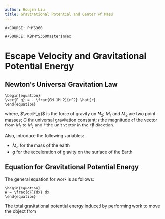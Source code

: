```yaml
---
author: Houjun Liu
title: Gravitational Potential and Center of Mass
---
```


```{=org}
#+COURSE: PHYS360
```
```{=org}
#+SOURCE: KBPHYS360MasterIndex
```
# Escape Velocity and Gravitational Potential Energy

## Newton\'s Universal Gravitation Law

```{=latex}
\begin{equation}
\vec{F_g} = - \frac{GM_1M_2}{r^2} \hat{r}
\end{equation}
```
where, $\vec{F_g}$ is the force of gravity on $M_2$; $M_1$ and $M_2$ are
two point masses; $G$ the universal gravitation constant; $r$ the
magnitude of the vector from $M_1$ to $M_2$ and $\hat{r}$ the unit
vector in the $\vec{r}$ direction.

Also, introduce the following variables:

-   $M_e$ for the mass of the earth
-   $g$ for the acceleration of gravity on the surface of the Earth

## Equation for Gravitational Potential Energy

The general equation for work is as follows:

```{=latex}
\begin{equation}
W = \frac{dF}{dx} dx
\end{equation}
```
The total gravitational potential energy induced by performing work to
move the object from
